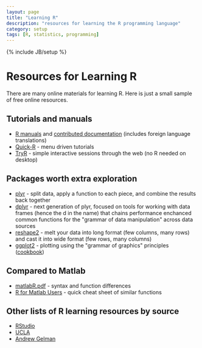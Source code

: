 ```yaml
---
layout: page
title: "Learning R"
description: "resources for learning the R programming language"
category: setup
tags: [R, statistics, programming]
---
```

{% include JB/setup %}
# Resources for Learning R

There are many online materials for learning R. Here is just a small sample of free online resources.

## Tutorials and manuals
* <a href="http://cran.r-project.org/manuals.html" target="_blank">R manuals</a> and <a href="http://cran.r-project.org/other-docs.html" target="_blank">contributed documentation</a> (includes foreign language translations)
* <a href="http://www.statmethods.net" target="_blank">Quick-R</a> - menu driven tutorials
* <a href="http://tryr.codeschool.com/" target="_blank">TryR</a> - simple interactive sessions through the web (no R needed on desktop)

## Packages worth extra exploration
  * <a href="http://plyr.had.co.nz/" target="_blank">plyr</a> - split data, apply a function to each piece, and combine the results back together
  * <a href="https://github.com/hadley/dplyr" target="_blank">dplyr</a> - next generation of plyr, focused on tools for working with data frames (hence the d in the name) that chains performance enchanced common functions for the "grammar of data manipulation" across data sources
  * <a href="http://crantastic.org/packages/reshape2" target="_blank">reshape2</a> - melt your data into long format (few columns, many rows) and cast it into wide format (few rows, many columns)
  * <a href="http://docs.ggplot2.org/current/" target="_blank">ggplot2</a> - plotting using the "grammar of graphics" principles ([cookbook](http://www.cookbook-r.com/Graphs/))

## Compared to Matlab
* <a href="http://www.math.umaine.edu/~hiebeler/comp/matlabR.pdf" target="_blank">matlabR.pdf</a> - syntax and function differences
* <a href="http://mathesaurus.sourceforge.net/octave-r.html" target="_blank">R for Matlab Users</a> - quick cheat sheet of similar functions

## Other lists of R learning resources by source
  * <a href="http://www.rstudio.com/ide/docs/help_with_r" target="_blank">RStudio</a>
  * <a href="http://www.ats.ucla.edu/stat/r/" target="_blank">UCLA</a>
  * <a href="http://andrewgelman.com/2010/06/03/how_best_to_lea/" target="_blank">Andrew Gelman</a>
